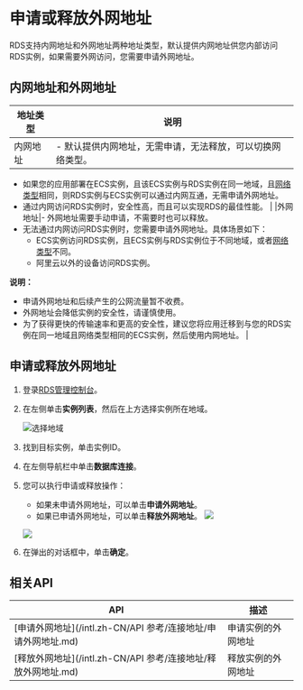 # 申请或释放外网地址

RDS支持内网地址和外网地址两种地址类型，默认提供内网地址供您内部访问RDS实例，如果需要外网访问，您需要申请外网地址。

## 内网地址和外网地址

|地址类型|说明|
|----|--|
|内网地址|-   默认提供内网地址，无需申请，无法释放，可以切换网络类型。
-   如果您的应用部署在ECS实例，且该ECS实例与RDS实例在同一地域，且[网络类型](/intl.zh-CN/网络/网络类型.md)相同，则RDS实例与ECS实例可以通过内网互通，无需申请外网地址。
-   通过内网访问RDS实例时，安全性高，而且可以实现RDS的最佳性能。 |
|外网地址|-   外网地址需要手动申请，不需要时也可以释放。
-   无法通过内网访问RDS实例时，您需要申请外网地址。具体场景如下：
    -   ECS实例访问RDS实例，且ECS实例与RDS实例位于不同地域，或者[网络类型](/intl.zh-CN/网络/网络类型.md)不同。
    -   阿里云以外的设备访问RDS实例。

**说明：**

-   申请外网地址和后续产生的公网流量暂不收费。
-   外网地址会降低实例的安全性，请谨慎使用。
-   为了获得更快的传输速率和更高的安全性，建议您将应用迁移到与您的RDS实例在同一地域且网络类型相同的ECS实例，然后使用内网地址。 |

## 申请或释放外网地址

1.  登录[RDS管理控制台](https://rds.console.aliyun.com/)。

2.  在左侧单击**实例列表**，然后在上方选择实例所在地域。

    ![选择地域](https://static-aliyun-doc.oss-accelerate.aliyuncs.com/assets/img/zh-CN/3074469951/p36543.png)

3.  找到目标实例，单击实例ID。

4.  在左侧导航栏中单击**数据库连接**。

5.  您可以执行申请或释放操作：

    -   如果未申请外网地址，可以单击**申请外网地址**。
    -   如果已申请外网地址，可以单击**释放外网地址**。
    ![](https://static-aliyun-doc.oss-accelerate.aliyuncs.com/assets/img/zh-CN/8077559951/p11667.png)

    ![](https://static-aliyun-doc.oss-accelerate.aliyuncs.com/assets/img/zh-CN/8077559951/p3993.png)

6.  在弹出的对话框中，单击**确定**。


## 相关API

|API|描述|
|---|--|
|[申请外网地址](/intl.zh-CN/API 参考/连接地址/申请外网地址.md)|申请实例的外网地址|
|[释放外网地址](/intl.zh-CN/API 参考/连接地址/释放外网地址.md)|释放实例的外网地址|

